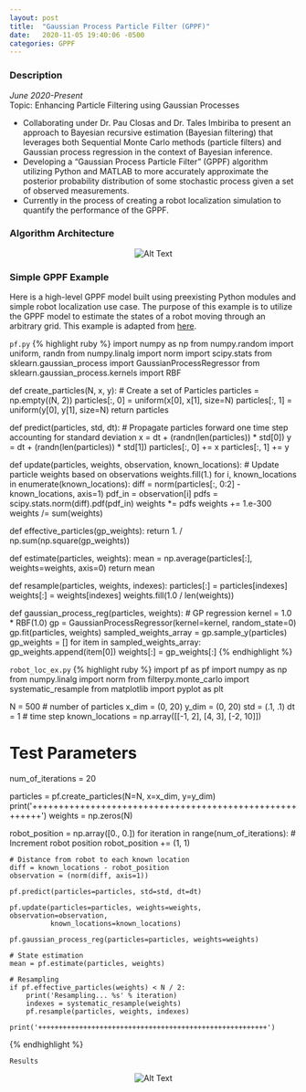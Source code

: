```yaml
---
layout: post
title:  "Gaussian Process Particle Filter (GPPF)"
date:   2020-11-05 19:40:06 -0500
categories: GPPF
---
```

### Description 
_June 2020-Present_<br/>
Topic: Enhancing Particle Filtering using Gaussian Processes
- Collaborating under Dr. Pau Closas and Dr. Tales Imbiriba to present an approach to Bayesian recursive estimation 
(Bayesian filtering) that leverages both Sequential Monte Carlo methods 
(particle filters) and Gaussian process regression in the context of Bayesian inference.
- Developing a “Gaussian Process Particle Filter” (GPPF) algorithm utilizing Python and MATLAB 
to more accurately approximate the posterior probability distribution of some stochastic process 
given a set of observed measurements.
- Currently in the process of creating a robot localization simulation to quantify the performance of the GPPF.

### Algorithm Architecture  

<div class="post-content">
    <p align="center">
    <img src="https://i.ibb.co/1smLBGB/LX4r3cq-Imgur.png" alt="Alt Text" /></p>
</div>

### Simple GPPF Example  

Here is a high-level GPPF model built using preexisting Python modules and simple robot localization use case. 
The purpose of this example is to utilize the GPPF model to estimate the states of a robot moving through 
an arbitrary grid. This example is adapted from 
[here](https://github.com/rlabbe/Kalman-and-Bayesian-Filters-in-Python/blob/24b9fb3cf756b3c765579decd624132efe7be374/experiments/RobotLocalizationParticleFilter.py#L25).

`pf.py`
{% highlight ruby %}
import numpy as np
from numpy.random import uniform, randn
from numpy.linalg import norm
import scipy.stats
from sklearn.gaussian_process import GaussianProcessRegressor
from sklearn.gaussian_process.kernels import RBF

def create_particles(N, x, y):
    # Create a set of Particles
    particles = np.empty((N, 2))
    particles[:, 0] = uniform(x[0], x[1], size=N)
    particles[:, 1] = uniform(y[0], y[1], size=N)
    return particles

def predict(particles, std, dt):
    # Propagate particles forward one time step accounting for standard deviation
    x = dt + (randn(len(particles)) * std[0])
    y = dt + (randn(len(particles)) * std[1])
    particles[:, 0] += x
    particles[:, 1] += y

def update(particles, weights, observation, known_locations):
    # Update particle weights based on observations
    weights.fill(1.)
    for i, known_locations in enumerate(known_locations):
        diff = norm(particles[:, 0:2] - known_locations, axis=1)
        pdf_in = observation[i]
        pdfs = scipy.stats.norm(diff).pdf(pdf_in)
        weights *= pdfs
    weights += 1.e-300
    weights /= sum(weights)

def effective_particles(gp_weights):
    return 1. / np.sum(np.square(gp_weights))

def estimate(particles, weights):
    mean = np.average(particles[:], weights=weights, axis=0)
    return mean

def resample(particles, weights, indexes):
    particles[:] = particles[indexes]
    weights[:] = weights[indexes]
    weights.fill(1.0 / len(weights))

def gaussian_process_reg(particles, weights):
    # GP regression
    kernel = 1.0 * RBF(1.0)
    gp = GaussianProcessRegressor(kernel=kernel, random_state=0)
    gp.fit(particles, weights)
    sampled_weights_array = gp.sample_y(particles)
    gp_weights = []
    for item in sampled_weights_array:
        gp_weights.append(item[0])
    weights[:] = gp_weights[:]
{% endhighlight %}

`robot_loc_ex.py`
{% highlight ruby %}
import pf as pf
import numpy as np
from numpy.linalg import norm
from filterpy.monte_carlo import systematic_resample
from matplotlib import pyplot as plt

N = 500  # number of particles
x_dim = (0, 20)
y_dim = (0, 20)
std = (.1, .1)
dt = 1  # time step
known_locations = np.array([[-1, 2], [4, 3], [-2, 10]])
# Test Parameters
num_of_iterations = 20

particles = pf.create_particles(N=N, x=x_dim, y=y_dim)
print('++++++++++++++++++++++++++++++++++++++++++++++++++++++++')
weights = np.zeros(N)

robot_position = np.array([0., 0.])
for iteration in range(num_of_iterations):
    # Increment robot position
    robot_position += (1, 1)

    # Distance from robot to each known location
    diff = known_locations - robot_position
    observation = (norm(diff, axis=1))

    pf.predict(particles=particles, std=std, dt=dt)

    pf.update(particles=particles, weights=weights, observation=observation,
              known_locations=known_locations)

    pf.gaussian_process_reg(particles=particles, weights=weights)

    # State estimation
    mean = pf.estimate(particles, weights)

    # Resampling
    if pf.effective_particles(weights) < N / 2:
        print('Resampling... %s' % iteration)
        indexes = systematic_resample(weights)
        pf.resample(particles, weights, indexes)

    print('++++++++++++++++++++++++++++++++++++++++++++++++++++++++')
{% endhighlight %}

`Results`
<div class="post-content">
    <p align="center">
    <img src="https://i.ibb.co/p46kK2S/Screen-Shot-2020-11-08-at-12-11-26-PM.png" alt="Alt Text" /></p>
</div>